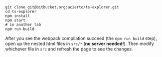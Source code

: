 
```
git clone git@bitbucket.org:acierto/ts-explorer.git
cd ts-explorer
npm install
npm start
# in another tab
npm run build
```

After you see the webpack compilation succeed (the `npm run build` step), open up the nested html files in `src/*` (**no server needed!**). Then modify whichever file in `src` and refresh the page to see the changes.
